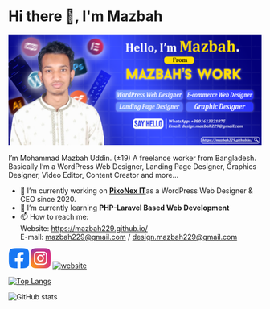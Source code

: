 # Hi there 👋, I'm Mazbah
![](https://github.com/mazbah229/mazbah229/blob/main/git_BG.png?raw=true)

I’m Mohammad Mazbah Uddin. (±19) A freelance worker from Bangladesh.
Basically I’m a WordPress Web Designer, Landing Page Designer, Graphics Designer, Video Editor, Content Creator and more...

- 🔭 I’m currently working on <a href="https://pixonexit.com/"><b>PixoNex IT</b></a>as a WordPress Web Designer & CEO since 2020. 
- 🌱 I’m currently learning <b>PHP-Laravel Based Web Development</b> 
- 📫 How to reach me: <br>Website: https://mazbah229.github.io/<br>E-mail: mazbah229@gmail.com / design.mazbah229@gmail.com 


[<img src='https://raw.githubusercontent.com/shovoalways/shovoalways/main/img/facebook.png' alt='facebook' height='40'>](https://facebook.com/mazbah.dev.229) [<img src='https://github.com/shovoalways/shovoalways/raw/main/img/instagram.png?raw=true' alt='instagram' height='40'>](https://instagram.com/mazbah.229)  [<img src='https://cdn-icons-png.flaticon.com/512/5339/5339181.png' alt='website' height='40'>](https://mazbah229.github.io/)  

[![Top Langs](https://github-readme-stats.vercel.app/api/top-langs/?username=mazbah229)](https://github.com/anuraghazra/github-readme-stats)

![GitHub stats](https://github-readme-stats.vercel.app/api?username=mazbah229&show_icons=true)  


